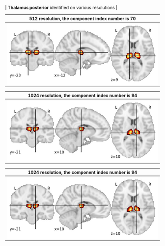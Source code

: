 


| **Thalamus posterior** identified on various resolutions |

| 512 resolution, the component index number is 70|  
|:---:|  
| ![Component 512](../512/final/70.jpg "From component 512: Thalamus posterior") |

| 1024 resolution, the component index number is 94|  
|:---:|  
| ![Component 1024](../1024/final/94.jpg "From component 1024: Thalamus posterior") |

| 1024 resolution, the component index number is 94|  
|:---:|  
| ![Component 1024](../1024/final/94.jpg "From component 1024: Thalamus posterior") |